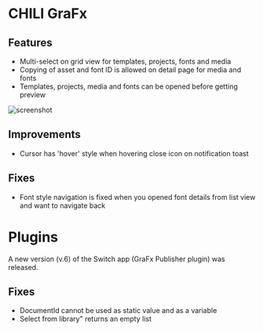# CHILI GraFx

## Features

- Multi-select on grid view for templates, projects, fonts and media
- Copying of asset and font ID is allowed on detail page for media and fonts
- Templates, projects, media and fonts can be opened before getting preview


![screenshot](/release-notes/releasenotesassets/2024-07-04_9-33-26.gif)

## Improvements

- Cursor has 'hover' style when hovering close icon on notification toast

## Fixes

- Font style navigation is fixed when you opened font details from list view and want to navigate back

# Plugins

A new version (v.6) of the Switch app (GraFx Publisher plugin) was released. 

## Fixes

- DocumentId cannot be used as static value and as a variable
- Select from library" returns an empty list
